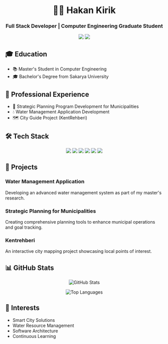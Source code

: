 <div align="center">
  <h1>👨‍💻 Hakan Kirik</h1>
  <h3>Full Stack Developer | Computer Engineering Graduate Student</h3>
</div>

<p align="center">
  <a href="mailto:hakankirik7@gmail.com"><img src="https://img.shields.io/badge/Gmail-D14836?style=for-the-badge&logo=gmail&logoColor=white" /></a>
  <a href="https://github.com/hakan-kirik"><img src="https://img.shields.io/badge/GitHub-100000?style=for-the-badge&logo=github&logoColor=white" /></a>
</p>

## 🎓 Education
- 📚 Master's Student in Computer Engineering
- 🎓 Bachelor's Degree from Sakarya University

## 💼 Professional Experience
- 🏢 Strategic Planning Program Development for Municipalities
- 💧 Water Management Application Development
- 🗺️ City Guide Project (KentRehberi)

## 🛠️ Tech Stack
<p align="center">
  <img src="https://img.shields.io/badge/Angular-DD0031?style=for-the-badge&logo=angular&logoColor=white" />
  <img src="https://img.shields.io/badge/.NET-512BD4?style=for-the-badge&logo=dotnet&logoColor=white" />
  <img src="https://img.shields.io/badge/Django-092E20?style=for-the-badge&logo=django&logoColor=white" />
  <img src="https://img.shields.io/badge/Selenium-43B02A?style=for-the-badge&logo=selenium&logoColor=white" />
  <img src="https://img.shields.io/badge/Linux-FCC624?style=for-the-badge&logo=linux&logoColor=black" />
  <img src="https://img.shields.io/badge/Docker-2CA5E0?style=for-the-badge&logo=docker&logoColor=white" />
</p>

## 🚀 Projects
### Water Management Application
Developing an advanced water management system as part of my master's research.

### Strategic Planning for Municipalities
Creating comprehensive planning tools to enhance municipal operations and goal tracking.

### Kentrehberi
An interactive city mapping project showcasing local points of interest.

## 📊 GitHub Stats
<p align="center">
  <img src="https://github-readme-stats.vercel.app/api?username=hakan-kirik&show_icons=true&theme=tokyonight" alt="GitHub Stats" />
</p>

<p align="center">
  <img src="https://github-readme-stats.vercel.app/api/top-langs/?username=hakan-kirik&layout=compact&theme=tokyonight" alt="Top Languages" />
</p>

## 🌟 Interests
- Smart City Solutions
- Water Resource Management
- Software Architecture
- Continuous Learning
